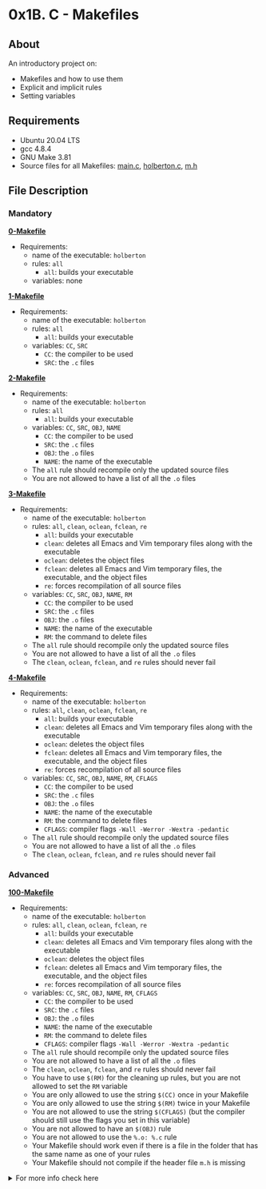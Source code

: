 # 0x1B. C - Makefiles

## About

An introductory project on:

- Makefiles and how to use them
- Explicit and implicit rules
- Setting variables

## Requirements

- Ubuntu 20.04 LTS
- gcc 4.8.4
- GNU Make 3.81
- Source files for all Makefiles: [main.c](main.c), [holberton.c](holberton.c), [m.h](m.h)

## File Description

### Mandatory

**[0-Makefile](0-Makefile)**

- Requirements:
  - name of the executable: `holberton`
  - rules: `all`
    - `all`: builds your executable
  - variables: none

**[1-Makefile](1-Makefile)**

- Requirements:
  - name of the executable: `holberton`
  - rules: `all`
    - `all`: builds your executable
  - variables: `CC`, `SRC`
    - `CC`: the compiler to be used
    - `SRC`: the `.c` files

**[2-Makefile](2-Makefile)**

- Requirements:
  - name of the executable: `holberton`
  - rules: `all`
    - `all`: builds your executable
  - variables: `CC`, `SRC`, `OBJ`, `NAME`
    - `CC`: the compiler to be used
    - `SRC`: the `.c` files
    - `OBJ`: the `.o` files
    - `NAME`: the name of the executable
  - The `all` rule should recompile only the updated source files
  - You are not allowed to have a list of all the `.o` files

**[3-Makefile](3-Makefile)**

- Requirements:
  - name of the executable: `holberton`
  - rules: `all`, `clean`, `oclean`, `fclean`, `re`
    - `all`: builds your executable
    - `clean`: deletes all Emacs and Vim temporary files along with the executable
    - `oclean`: deletes the object files
    - `fclean`: deletes all Emacs and Vim temporary files, the executable, and the object files
    - `re`: forces recompilation of all source files
  - variables: `CC`, `SRC`, `OBJ`, `NAME`, `RM`
    - `CC`: the compiler to be used
    - `SRC`: the `.c` files
    - `OBJ`: the `.o` files
    - `NAME`: the name of the executable
    - `RM`: the command to delete files
  - The `all` rule should recompile only the updated source files
  - You are not allowed to have a list of all the `.o` files
  - The `clean`, `oclean`, `fclean`, and `re` rules should never fail

**[4-Makefile](4-Makefile)**

- Requirements:
  - name of the executable: `holberton`
  - rules: `all`, `clean`, `oclean`, `fclean`, `re`
    - `all`: builds your executable
    - `clean`: deletes all Emacs and Vim temporary files along with the executable
    - `oclean`: deletes the object files
    - `fclean`: deletes all Emacs and Vim temporary files, the executable, and the object files
    - `re`: forces recompilation of all source files
  - variables: `CC`, `SRC`, `OBJ`, `NAME`, `RM`, `CFLAGS`
    - `CC`: the compiler to be used
    - `SRC`: the `.c` files
    - `OBJ`: the `.o` files
    - `NAME`: the name of the executable
    - `RM`: the command to delete files
    - `CFLAGS`: compiler flags `-Wall -Werror -Wextra -pedantic`
  - The `all` rule should recompile only the updated source files
  - You are not allowed to have a list of all the `.o` files
  - The `clean`, `oclean`, `fclean`, and `re` rules should never fail

### Advanced

**[100-Makefile](100-Makefile)**

- Requirements:
  - name of the executable: `holberton`
  - rules: `all`, `clean`, `oclean`, `fclean`, `re`
    - `all`: builds your executable
    - `clean`: deletes all Emacs and Vim temporary files along with the executable
    - `oclean`: deletes the object files
    - `fclean`: deletes all Emacs and Vim temporary files, the executable, and the object files
    - `re`: forces recompilation of all source files
  - variables: `CC`, `SRC`, `OBJ`, `NAME`, `RM`, `CFLAGS`
    - `CC`: the compiler to be used
    - `SRC`: the `.c` files
    - `OBJ`: the `.o` files
    - `NAME`: the name of the executable
    - `RM`: the command to delete files
    - `CFLAGS`: compiler flags `-Wall -Werror -Wextra -pedantic`
  - The `all` rule should recompile only the updated source files
  - You are not allowed to have a list of all the `.o` files
  - The `clean`, `oclean`, `fclean`, and `re` rules should never fail
  - You have to use `$(RM)` for the cleaning up rules, but you are not allowed to set the `RM` variable
  - You are only allowed to use the string `$(CC)` once in your Makefile
  - You are only allowed to use the string `$(RM)` twice in your Makefile
  - You are not allowed to use the string `$(CFLAGS)` (but the compiler should still use the flags you set in this variable)
  - You are not allowed to have an `$(OBJ)` rule
  - You are not allowed to use the `%.o: %.c` rule
  - Your Makefile should work even if there is a file in the folder that has the same name as one of your rules
  - Your Makefile should not compile if the header file `m.h` is missing

<details>
<summary>For more info check here</summary>
<br>
# C - Makefiles

In this project, I practiced writing Makefiles.

## Tests :heavy_check_mark:

- [tests](./tests): Folder of test files.

## Helper Files :raised_hands:

- [school.c](./school.c): C function that displays a seahorse in text.
  Used for Makefile practice purposes throughout project.

- [main.c](./main.c): Main C function that runs the function defined in
  [school.c](./school.c).

## Header File :file_folder:

- [m.h](./m.h): Header file defining the function prototype used in `school.c`.

## Tasks :page_with_curl:

- **0. make -f 0-Makefile**

  - [0-Makefile](./0-Makefile): Makefile that creates an executable `school` based on
    [school.c](./school.c) and [main.c](./main.c). Includes:
    - Rule `all` that builds the executable.

- **1. make -f 1-Makefile**

  - [1-Makefile](./1-Makefile): Makefile that creates an executable `school` based on
    [school.c](./school.c) and [main.c](./main.c). Builds on [0-Makefile](./0-Makefile)
    with:
    - Variable `CC` that defines the compiler to be used.
    - Variable `SRC` that defines the `.c` files to compile.
    - The `all` rule only recompiles updated source files.

- **2. make -f 2-Makefile**

  - [2-Makefile](./2-Makefile): Makefile that creates an executable `school` based on
    [school.c](./school.c) and [main.c](./main.c). Builds on [1-Makefile](./1-Makefile)
    with:
    - Variable `OBJ` that defines the `.o` files to compile.
    - Variable `NAME` that defines the name of the executable.

- **3. make -f 3-Makefile**

  - [3-Makefile](./3-Makefile): Makefile that creates an executable `school` based on
    [school.c](./school.c) and [main.c](./main.c). Builds on [2-Makefile](./2-Makefile)
    with:
    - Rule `clean` that deletes all Emacs/Vim temporary files as well as the
      executable.
    - Rule `oclean` that deletes the object files.
    - Rule `fclean` that deltes all of the temporary files, executable, and
      object files.
    - Rule `re` that forces recompilation of all source files.
    - Variable `RM` that defines the command to delete files.

- **4. A complete Makefile**

  - [4-Makefile](./4-Makefile): Makefile that creates an executable `school` based on
    [school.c](./school.c) and [main.c](./main.c). Builds on [3-Makefile](./3-Makefile)
    with:
    - Variable `CFLAGS` that defines the compiler flags `-Wall -Werror -Wextra -pedantic`.

- **5. Island Perimeter**

  - [5-island_perimeter.py](./5-island_perimeter.py): Python function that returns the
    perimeter of an island defined in a grid.
  - Prototype: `def island_perimeter(grid):`
  - The parameter `grid` is a list of a list of integers.
    - Water is represented by `0`.
    - Land is represented by `1`.
    - Each element of the lists represents a cell square of side length 1.
    - Grid cells are connected horizontally/verticaly (not diagonally).
    - The grid is rectangular, with a width and height not exceeding 100.
    - The grid is completely surrounded by water, and there is either exactly
      one island or nothing.
    - The island does not contain lakes (water inside disconnected from
      surrounding land).

- **6. make -f 100-Makefile**
  - [100-Makefile](./100-Makefile): Makefile that creates an executable `school` based on
  [school.c](./school.c) and [main.c](./main.c). Builds on [4-Makefile](./4-Makefile)
  with:
  _ Does not define the variable `RM`.
  _ Never uses the string `$(CFLAGS)`.
  _ Does not compile if the header `m.h` is missing.
  _ Works even if there are existing files of the same name as any of the
  Makefile rules in the current directory.
  </details>
